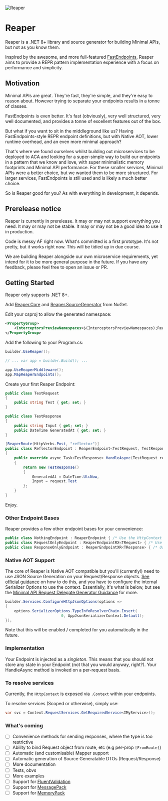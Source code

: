 ![Reaper](https://avatars.githubusercontent.com/u/151158047)

# Reaper

Reaper is a .NET 8+ library and source generator for building Minimal APIs, but not as you know them.

Inspired by the awesome, and more full-featured [FastEndpoints](https://fast-endpoints.com/), Reaper aims to provide a
REPR pattern implementation experience with a focus on performance and simplicity.

## Motivation

Minimal APIs are great. They're fast, they're simple, and they're easy to reason about. However trying to separate
your endpoints results in a tonne of classes.

FastEndpoints is even better. It's fast (obviously), very well structured, very well documented, and provides a tonne
of excellent features out of the box.

But what if you want to sit in the middleground like us? Having FastEndpoints-style REPR endpoint definitions, but with
Native AOT, lower runtime overhead, and an even more minimal approach?

That's where we found ourselves whilst building out microservices to be deployed to ACA and looking for a super-simple
way to build our endpoints in a pattern that we know and love, with super minimalistic memory footprints and Minimal API
performance. For these smaller services, Minimal APIs were a better choice, but we wanted them to be more structured. For
larger services, FastEndpoints is still used and is likely a much better choice.

So is Reaper good for you? As with everything in development, it depends.

## Prerelease notice

Reaper is currently in prerelease. It may or may not support everything you need. It may or may not be stable. It may or
may not be a good idea to use it in production.

Code is messy AF right now. What's committed is a first prototype. It's not pretty, but it works right now. This will be
tidied up in due course.

We are building Reaper alongside our own microservice requirements, yet intend for it to be more general purpose in the
future. If you have any feedback, please feel free to open an issue or PR.

## Getting Started

Reaper only supports .NET 8+.

Add [Reaper.Core]() and [Reaper.SourceGenerator]() from NuGet.

Edit your csproj to allow the generated namespace:

```xml
<PropertyGroup>
    <InterceptorsPreviewNamespaces>$(InterceptorsPreviewNamespaces);Reaper.Generated</InterceptorsPreviewNamespaces>
</PropertyGroup>
```

Add the following to your Program.cs:

```csharp
builder.UseReaper();

// ... var app = builder.Build(); ...

app.UseReaperMiddleware();
app.MapReaperEndpoints();
```

Create your first Reaper Endpoint:

```csharp
public class TestRequest
{
    public string Test { get; set; }
}

public class TestResponse
{
    public string Input { get; set; }
    public DateTime GeneratedAt { get; set; }
}

[ReaperRoute(HttpVerbs.Post, "reflector")]
public class ReflectorEndpoint : ReaperEndpoint<TestRequest, TestResponse>
{
    public override async Task<TestResponse> HandleAsync(TestRequest request)
    {
        return new TestResponse()
        {
            GeneratedAt = DateTime.UtcNow,
            Input = request.Test
        };
    }
}
```

Enjoy.

### Other Endpoint Bases

Reaper provides a few other endpoint bases for your convenience:

```csharp
public class NothingEndpoint : ReaperEndpoint { /* Use the HttpContext for anything directly */ }
public class RequestOnlyEndpoint : ReaperEndpointRX<TRequest> { /* Use the Request only */ }
public class ResponseOnlyEndpoint : ReaperEndpointXR<TResponse> { /* Use the Response only */ }
```

### Native AOT Support

The core of Reaper is Native AOT compatible but you'll (currently!) need to use JSON Source Generation on your
Request/Response objects. [See official guidance](https://learn.microsoft.com/en-us/dotnet/standard/serialization/system-text-json/source-generation?pivots=dotnet-8-0)
on how to do this, and you have to configure the internal Serializer Options to use the context. Essentially, it's
what is below, but see the [Minimal API Request Delegate Generator Guidance](https://learn.microsoft.com/en-us/aspnet/core/fundamentals/aot/request-delegate-generator/rdg?view=aspnetcore-8.0)
for more.

```csharp
builder.Services.ConfigureHttpJsonOptions(options =>
{
    options.SerializerOptions.TypeInfoResolverChain.Insert(
                         0, AppJsonSerializerContext.Default);
});
```

Note that this will be enabled / completed for you automatically in the future.

### Implementation

Your Endpoint is injected as a *singleton*. This means that you should not store any state in your Endpoint (not that you
would anyway, right?). Your HandleAsync method is invoked on a per-request basis.

### To resolve services

Currently, the `HttpContext` is exposed via `.Context` within your endpoints.

To resolve services (Scoped or otherwise), simply use:

```csharp
var svc = Context.RequestServices.GetRequiredService<IMyService>();
```

### What's coming

- [ ] Convenience methods for sending responses, where the type is too restrictive
- [ ] Ability to bind Request object from route, etc (e.g per-prop `[FromRoute]`)
- [ ] Automatic (and customisable) Mapper support
- [ ] Automatic generation of Source Generatable DTOs (Request/Response)
- [ ] More documentation
- [ ] Tests, obvs
- [ ] More examples
- [ ] Support for [FluentValidation](https://github.com/FluentValidation/FluentValidation)
- [ ] Support for [MessagePack](https://github.com/MessagePack-CSharp/MessagePack-CSharp)
- [ ] Support for [MemoryPack](https://github.com/Cysharp/MemoryPack)